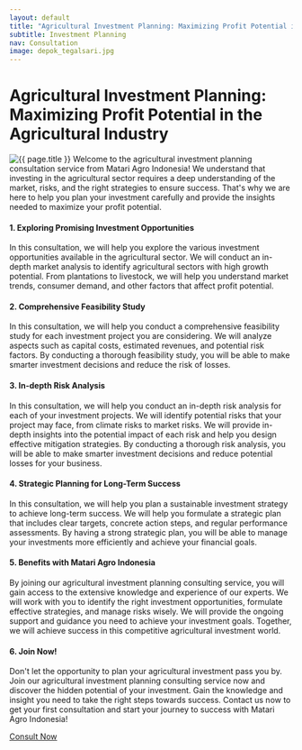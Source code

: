 ```yaml
---
layout: default
title: "Agricultural Investment Planning: Maximizing Profit Potential in the Agricultural Industry"
subtitle: Investment Planning
nav: Consultation
image: depok_tegalsari.jpg
---
```


<h1>Agricultural Investment Planning: Maximizing Profit Potential in the Agricultural Industry</h1>
<img src="{{ site.url }}/img/{{ page.image }}" alt="{{ page.title }}" class="img-fluid rounded img-content-right">
Welcome to the agricultural investment planning consultation service from Matari Agro Indonesia! We understand that investing in the agricultural sector requires a deep understanding of the market, risks, and the right strategies to ensure success. That's why we are here to help you plan your investment carefully and provide the insights needed to maximize your profit potential.

#### 1. Exploring Promising Investment Opportunities

In this consultation, we will help you explore the various investment opportunities available in the agricultural sector. We will conduct an in-depth market analysis to identify agricultural sectors with high growth potential. From plantations to livestock, we will help you understand market trends, consumer demand, and other factors that affect profit potential.

#### 2. Comprehensive Feasibility Study

In this consultation, we will help you conduct a comprehensive feasibility study for each investment project you are considering. We will analyze aspects such as capital costs, estimated revenues, and potential risk factors. By conducting a thorough feasibility study, you will be able to make smarter investment decisions and reduce the risk of losses.

#### 3. In-depth Risk Analysis

In this consultation, we will help you conduct an in-depth risk analysis for each of your investment projects. We will identify potential risks that your project may face, from climate risks to market risks. We will provide in-depth insights into the potential impact of each risk and help you design effective mitigation strategies. By conducting a thorough risk analysis, you will be able to make smarter investment decisions and reduce potential losses for your business.

#### 4. Strategic Planning for Long-Term Success

In this consultation, we will help you plan a sustainable investment strategy to achieve long-term success. We will help you formulate a strategic plan that includes clear targets, concrete action steps, and regular performance assessments. By having a strong strategic plan, you will be able to manage your investments more efficiently and achieve your financial goals.

#### 5. Benefits with Matari Agro Indonesia

By joining our agricultural investment planning consulting service, you will gain access to the extensive knowledge and experience of our experts. We will work with you to identify the right investment opportunities, formulate effective strategies, and manage risks wisely. We will provide the ongoing support and guidance you need to achieve your investment goals. Together, we will achieve success in this competitive agricultural investment world.

#### 6. Join Now!

Don't let the opportunity to plan your agricultural investment pass you by. Join our agricultural investment planning consulting service now and discover the hidden potential of your investment. Gain the knowledge and insight you need to take the right steps towards success. Contact us now to get your first consultation and start your journey to success with Matari Agro Indonesia!

<a class="btn btn-primary" href="{{ site.url }}/contact">Consult Now</a>